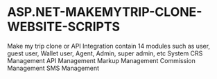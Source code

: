 # ASP.NET-MAKEMYTRIP-CLONE-WEBSITE-SCRIPTS
Make my trip clone or API Integration contain 14 modules such as user, guest user, Wallet user, Agent, Admin, super admin, etc
System
CRS Management
API Management
Markup Management
Commission Management
SMS Management
